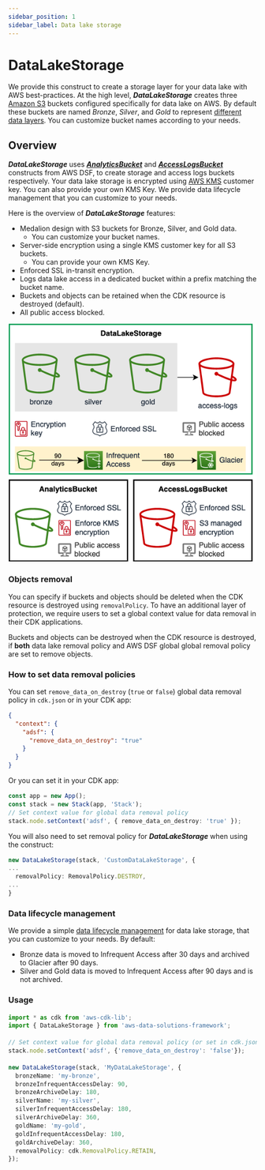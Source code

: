 ```yaml
---
sidebar_position: 1
sidebar_label: Data lake storage
---
```


# DataLakeStorage

We provide this construct to create a storage layer for your data lake with AWS best-practices. At the high level, ***DataLakeStorage*** creates three [Amazon S3](https://aws.amazon.com/s3) buckets configured specifically for data lake on AWS. By default these buckets are named *Bronze*, *Silver*, and *Gold* to represent [different data layers](https://docs.aws.amazon.com/prescriptive-guidance/latest/defining-bucket-names-data-lakes/data-layer-definitions.html). You can customize bucket names according to your needs.

## Overview

***DataLakeStorage*** uses [***AnalyticsBucket***](analytics-bucket) and [***AccessLogsBucket***](access-logs-bucket) constructs from AWS DSF, to create storage and access logs buckets respectively. Your data lake storage is encrypted using [AWS KMS](https://aws.amazon.com/kms/) customer key. You can also provide your own KMS Key. We provide data lifecycle management that you can customize to your needs. 

Here is the overview of ***DataLakeStorage*** features:
- Medalion design with S3 buckets for Bronze, Silver, and Gold data.
  - You can customize your bucket names.
- Server-side encryption using a single KMS customer key for all S3 buckets. 
  - You can provide your own KMS Key.
- Enforced SSL in-transit encryption.
- Logs data lake access in a dedicated bucket within a prefix matching the bucket name.
- Buckets and objects can be retained when the CDK resource is destroyed (default).
- All public access blocked.

![Data lake storage](../../../static/img/adsf-data-lake-storage.png)


### Objects removal

You can specify if buckets and objects should be deleted when the CDK resource is destroyed using `removalPolicy`. To have an additional layer of protection, we require users to set a global context value for data removal in their CDK applications. 

Buckets and objects can be destroyed when the CDK resource is destroyed, if **both** data lake removal policy and AWS DSF global global removal policy are set to remove objects.

### How to set data removal policies
You can set `remove_data_on_destroy` (`true` or `false`) global data removal policy in `cdk.json` or in your CDK app:

```json title="cdk.json"
{
  "context": {
    "adsf": {
      "remove_data_on_destroy": "true"
    }
  }
}
```

Or you can set it in your CDK app:

```typescript title="CDK app"
const app = new App();
const stack = new Stack(app, 'Stack');
// Set context value for global data removal policy
stack.node.setContext('adsf', { remove_data_on_destroy: 'true' });
```

You will also need to set removal policy for ***DataLakeStorage*** when using the construct:
```typescript
new DataLakeStorage(stack, 'CustomDataLakeStorage', {
...
  removalPolicy: RemovalPolicy.DESTROY,
...
}
```

### Data lifecycle management
We provide a simple [data lifecycle management](https://aws.amazon.com/s3/storage-classes/) for data lake storage, that you can customize to your needs. By default:
  - Bronze data is moved to Infrequent Access after 30 days and archived to Glacier after 90 days.
  - Silver and Gold data is moved to Infrequent Access after 90 days and is not archived.


### Usage

```typescript
import * as cdk from 'aws-cdk-lib';
import { DataLakeStorage } from 'aws-data-solutions-framework';

// Set context value for global data removal policy (or set in cdk.json).
stack.node.setContext('adsf', {'remove_data_on_destroy': 'false'});

new DataLakeStorage(stack, 'MyDataLakeStorage', {
  bronzeName: 'my-bronze',
  bronzeInfrequentAccessDelay: 90,
  bronzeArchiveDelay: 180,
  silverName: 'my-silver',
  silverInfrequentAccessDelay: 180,
  silverArchiveDelay: 360,
  goldName: 'my-gold',
  goldInfrequentAccessDelay: 180,
  goldArchiveDelay: 360,
  removalPolicy: cdk.RemovalPolicy.RETAIN,
});
```
